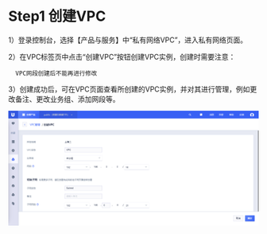 

# Step1 创建VPC

1）登录控制台，选择【产品与服务】中“私有网络VPC”，进入私有网络页面。

2）在VPC标签页中点击“创建VPC”按钮创建VPC实例，创建时需要注意：

``` 
  VPC网段创建后不能再进行修改
```

3）创建成功后，可在VPC页面查看所创建的VPC实例，并对其进行管理，例如更改备注、更改业务组、添加网段等。

![image](/images/creat_vpc1.png)
